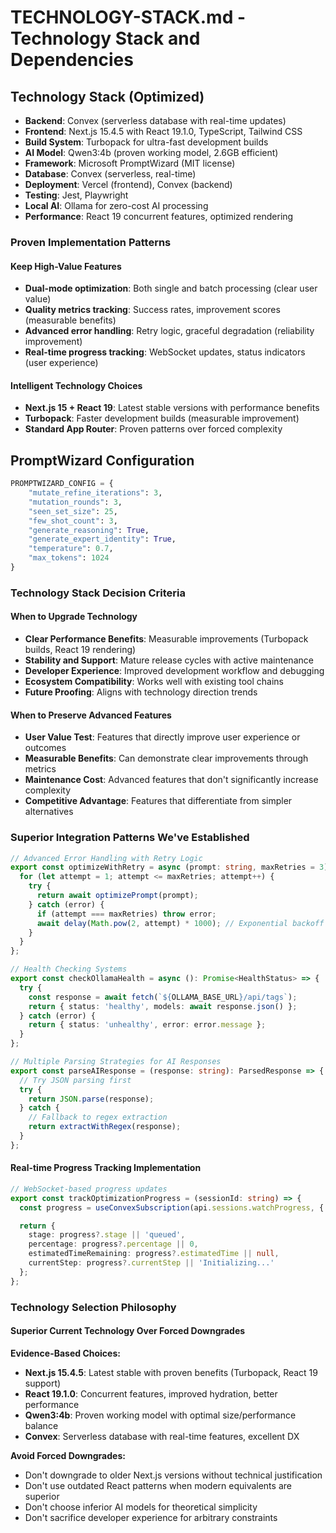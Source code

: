 # TECHNOLOGY-STACK.md - Technology Stack and Dependencies

## Technology Stack (Optimized)

- **Backend**: Convex (serverless database with real-time updates)
- **Frontend**: Next.js 15.4.5 with React 19.1.0, TypeScript, Tailwind CSS
- **Build System**: Turbopack for ultra-fast development builds
- **AI Model**: Qwen3:4b (proven working model, 2.6GB efficient)
- **Framework**: Microsoft PromptWizard (MIT license)
- **Database**: Convex (serverless, real-time)
- **Deployment**: Vercel (frontend), Convex (backend)
- **Testing**: Jest, Playwright
- **Local AI**: Ollama for zero-cost AI processing
- **Performance**: React 19 concurrent features, optimized rendering

### **Proven Implementation Patterns**

#### **Keep High-Value Features**

- **Dual-mode optimization**: Both single and batch processing (clear user value)
- **Quality metrics tracking**: Success rates, improvement scores (measurable benefits)
- **Advanced error handling**: Retry logic, graceful degradation (reliability improvement)
- **Real-time progress tracking**: WebSocket updates, status indicators (user experience)

#### **Intelligent Technology Choices**

- **Next.js 15 + React 19**: Latest stable versions with performance benefits
- **Turbopack**: Faster development builds (measurable improvement)
- **Standard App Router**: Proven patterns over forced complexity

## PromptWizard Configuration

```python
PROMPTWIZARD_CONFIG = {
    "mutate_refine_iterations": 3,
    "mutation_rounds": 3,
    "seen_set_size": 25,
    "few_shot_count": 3,
    "generate_reasoning": True,
    "generate_expert_identity": True,
    "temperature": 0.7,
    "max_tokens": 1024
}
```

### **Technology Stack Decision Criteria**

#### **When to Upgrade Technology**

- **Clear Performance Benefits**: Measurable improvements (Turbopack builds, React 19 rendering)
- **Stability and Support**: Mature release cycles with active maintenance
- **Developer Experience**: Improved development workflow and debugging
- **Ecosystem Compatibility**: Works well with existing tool chains
- **Future Proofing**: Aligns with technology direction trends

#### **When to Preserve Advanced Features**

- **User Value Test**: Features that directly improve user experience or outcomes
- **Measurable Benefits**: Can demonstrate clear improvements through metrics
- **Maintenance Cost**: Advanced features that don't significantly increase complexity
- **Competitive Advantage**: Features that differentiate from simpler alternatives

### **Superior Integration Patterns We've Established**

```typescript
// Advanced Error Handling with Retry Logic
export const optimizeWithRetry = async (prompt: string, maxRetries = 3) => {
  for (let attempt = 1; attempt <= maxRetries; attempt++) {
    try {
      return await optimizePrompt(prompt);
    } catch (error) {
      if (attempt === maxRetries) throw error;
      await delay(Math.pow(2, attempt) * 1000); // Exponential backoff
    }
  }
};

// Health Checking Systems
export const checkOllamaHealth = async (): Promise<HealthStatus> => {
  try {
    const response = await fetch(`${OLLAMA_BASE_URL}/api/tags`);
    return { status: 'healthy', models: await response.json() };
  } catch (error) {
    return { status: 'unhealthy', error: error.message };
  }
};

// Multiple Parsing Strategies for AI Responses
export const parseAIResponse = (response: string): ParsedResponse => {
  // Try JSON parsing first
  try {
    return JSON.parse(response);
  } catch {
    // Fallback to regex extraction
    return extractWithRegex(response);
  }
};
```

#### **Real-time Progress Tracking Implementation**

```typescript
// WebSocket-based progress updates
export const trackOptimizationProgress = (sessionId: string) => {
  const progress = useConvexSubscription(api.sessions.watchProgress, { sessionId });

  return {
    stage: progress?.stage || 'queued',
    percentage: progress?.percentage || 0,
    estimatedTimeRemaining: progress?.estimatedTime || null,
    currentStep: progress?.currentStep || 'Initializing...'
  };
};
```

### **Technology Selection Philosophy**

#### **Superior Current Technology Over Forced Downgrades**

**Evidence-Based Choices:**

- **Next.js 15.4.5**: Latest stable with proven benefits (Turbopack, React 19 support)
- **React 19.1.0**: Concurrent features, improved hydration, better performance
- **Qwen3:4b**: Proven working model with optimal size/performance balance
- **Convex**: Serverless database with real-time features, excellent DX

**Avoid Forced Downgrades:**

- Don't downgrade to older Next.js versions without technical justification
- Don't use outdated React patterns when modern equivalents are superior
- Don't choose inferior AI models for theoretical simplicity
- Don't sacrifice developer experience for arbitrary constraints
